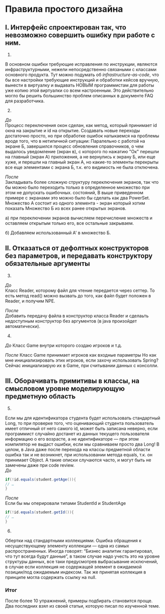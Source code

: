 # Правила простого дизайна

## І. Интерфейс спроектирован так, что невозможно совершить ошибку при работе с ним.

1.
В основном ошибки требующие исправления по инструкции, являются инфраструктурными,
нежели непосредственно связаными с классами основного продукта.
Тут можно подумать об _infrastructure-as-code_,
что бы все настройки требующие
инструкций и обработки кейсов вручную,
вынести в виртуалку и выдавать
НОВЫМ программистам для работы уже копию
этой виртуалки со всем настроенным.
Это действительно могло бы решить
большинство проблем описанных в документе FAQ для разработчика.

2.
 _До_  
Процесс переключения окон сделан, как метод,
который принимает id окна на закрытие и id на открытие.
Создавать новые переходы достаточно просто,
но при обработке ошибок натыкаемся на проблемы вроде того,
что в нетипичной ситуации:
Паралельно с работой на экране Б, завершился процесс
обновления справочников, о чем выдалось уведомление (экран в), с которого по нажатию "Ок"
перешли на главный (экран А) приложения,
а не вернулись к экрану Б,
или еще хуже, и перешли на главный экран А, но какие-то элементы перекрыты все еще
элементами с экрана Б, т.к. его видимость не была отключена.

_После_  
Закладывать более сложную структуру переключения экранов,
так что бы можно было переходить только в определенное множество
при этом не допускать ошибочных.
состояний,
В выше приведенном примере с экранами это можно было бы сделать как
два PowerSet.
Множество А состоит из одного элемента - экран который хотим показать
Множество Б из всех ранее открытых экранов.  

а) при переключении экранов вычисляем перечисление множеств и оставляем открытым только его,
все остальные закрываем.

б) Добавляем использованный A' в множество Б.

## II. Отказаться от дефолтных конструкторов без параметров, и передавать конструктору обязательные аргументы
3.
 _До_  
Класс Reader, которому файл для чтение передается через сеттер.
То есть метод read() можно вызвать до того, как файл будет положен в Reader, и получим NPE.

_После_  
Добавить передачу файла в конструктор класса Reader и сделаьть недоступным конструктор без аргументов (в java произойдет автоматически).

4.

_До_
Класс Game внутри которого создаю игроков и т.д.

_После_
Класс Game принимает игроков как входные параметры
Но как мне инициализировать этих игроков,
если захочу использовать Spring?
Сейчас инициализирую их в Game, при считывании данных с консолли.

## III. Оборачивать примитивы в классы, на смысловом уровне моделирующую предметную область
5.  
Если мы для идентификатора студента будет использовать стандартный Long, то при проверке того, что оценивающий студента пользователь имеет отличный от него самого id, может быть записана неверно, если программист случайно достанет из данных текущего пользователя информацию о его возрасте, а не идентификаторе — при этом компилятор не выдаст ошибки, если мы сравниваем просто два Long! В целом, в Java даже после перехода на классы предметной области ошибка так и не возникнет, при использовании метода equals, т.к. он принимает Object.
А такие описки случаются часто, и могут быть не замечены даже при code review.  
_До_  
```java
if(!id.equals(student.getAge()){
// …
}
```
_После_  
Если бы мы оперировали типами StudentId и StudentAge
```java
if(!id.equals(student.getId()){
// …
}
```
6.  
Обертки над стандартными коллекциями.
Ошибка обращения к несуществующему элементу коллекции — одна из самых распространенных.
Иногда говорят: “Бизнес аналитик гарантировал, что тут всегда будут данные”, в таком случае надо учесть это на уровне структуры данных, все таки предусмотрев выбрасывание исключений, в случае если коллекция не содержащей элемент в ожидаемой позиции/под ожидаемым индексом.
Так же принятая коллекция в принципе могла содержать ссылку на null.

### Итог  
После более 10 упражнений, примеры подбирать становится проще. Два последних взял из своей статьи, которую писал по изученной теме.
